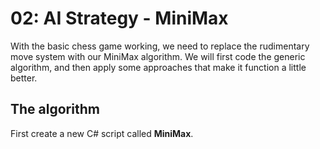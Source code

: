 # 02: AI Strategy - MiniMax

With the basic chess game working, we need to replace the rudimentary move system with our MiniMax algorithm. We will first code the generic algorithm, and then apply some approaches that make it function a little better. 

## The algorithm

First create a new C# script called **MiniMax**.
